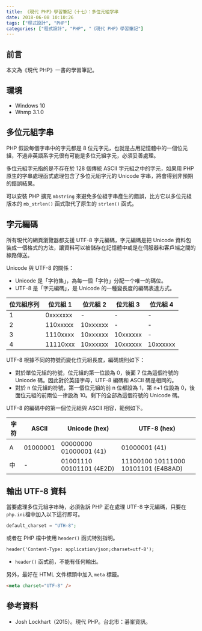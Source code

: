 ```yaml
---
title: 《現代 PHP》學習筆記（十七）：多位元組字串
date: 2018-06-08 10:10:26
tags: ["程式設計", "PHP"]
categories: ["程式設計", "PHP", "《現代 PHP》學習筆記"]
---
```


## 前言

本文為《現代 PHP》一書的學習筆記。

## 環境

- Windows 10
- Wnmp 3.1.0

## 多位元組字串

PHP 假設每個字串中的字元都是 8 位元字元，也就是占用記憶體中的一個位元組，不過非英語系字元很有可能是多位元組字元，必須妥善處理。

多位元組字元指的是不存在於 128 個傳統 ASCII 字元組之中的字元，如果用 PHP 原生的字串處理函式處理包含了多位元組字元的 Unicode 字串，將會得到非預期的錯誤結果。

可以安裝 PHP 擴充 `mbstring` 來避免多位組字串產生的錯誤，比方它以多位元組版本的 `mb_strlen()` 函式取代了原生的 `strlen()` 函式。

## 字元編碼

所有現代的網頁瀏覽器都支援 UTF-8 字元編碼，字元編碼是把 Unicode 資料包裝成一個格式的方法，讓資料可以被儲存在記憶體中或是在伺服器和客戶端之間的線路傳送。

Unicode 與 UTF-8 的關係：

- Unicode 是「字符集」，為每一個「字符」分配一个唯一的碼位。
- UTF-8 是「字元編碼」，是 Unicode 的一種變長度的編碼表達方式。

| 位元組序列 | 位元組 1 | 位元組 2 | 位元組 3 | 位元組 4 |
| --- | --- | --- | --- | --- |
| 1 | 0xxxxxxx | - | - | - |
| 2 | 110xxxxx | 10xxxxxx | - | - |
| 3 | 1110xxxx | 10xxxxxx | 10xxxxxx | - |
| 4 | 11110xxx | 10xxxxxx | 10xxxxxx | 10xxxxxx |

UTF-8 根據不同的符號而變化位元組長度，編碼規則如下：

- 對於單位元組的符號，位元組的第一位設為 0，後面 7 位為這個符號的 Unicode 碼。因此對於英語字母，UTF-8 編碼和 ASCII 碼是相同的。
- 對於 n 位元組的符號，第一個位元組的前 n 位都設為 1，第 n+1 位設為 0，後面位元組的前兩位一律設為 10。剩下的全部為這個符號的 Unicode 碼。

UTF-8 的編碼中的第一個位元組與 ASCII 相容，範例如下。

| 字符 | ASCII    | Unicode (hex) | UTF-8 (hex) |
| --- | --- | --- | --- |
| A | 01000001 | 00000000 01000001 (41) | 01000001 (41) |
| 中 | - | 01001110 00101101 (4E2D) | 11100100 10111000 10101101 (E4B8AD) |

## 輸出 UTF-8 資料

當要處理多位元組字串時，必須告訴 PHP 正在處理 UTF-8 字元編碼，只要在 `php.ini`檔中加入以下這行即可。

```php
default_charset = "UTH-8";
```

或者在 PHP 檔中使用 `header()` 函式特別指明。

```html
header('Content-Type: application/json;charset=utf-8');
```

- `header()` 函式前，不能有任何輸出。

另外，最好在 HTML 文件標頭中加入 `meta` 標籤。

```html
<meta charset="UTF-8" />
```

## 參考資料

- Josh Lockhart（2015）。現代 PHP。台北市：碁峯資訊。
